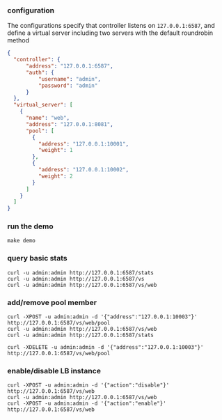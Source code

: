 ### configuration

The configurations specify that controller listens on `127.0.0.1:6587`,
and define a virtual server including two servers with the default roundrobin method
```json
{
  "controller": {
      "address": "127.0.0.1:6587",
      "auth": {
          "username": "admin",
          "password": "admin"
      }
  },
  "virtual_server": [
    {
      "name": "web",
      "address": "127.0.0.1:8081",
      "pool": [
        {
          "address": "127.0.0.1:10001",
          "weight": 1
        },
        {
          "address": "127.0.0.1:10002",
          "weight": 2
        }
      ]
    }
  ]
}
```

### run the demo

`make demo`

### query basic stats

    curl -u admin:admin http://127.0.0.1:6587/stats
    curl -u admin:admin http://127.0.0.1:6587/vs
    curl -u admin:admin http://127.0.0.1:6587/vs/web

### add/remove pool member

    curl -XPOST -u admin:admin -d '{"address":"127.0.0.1:10003"}' http://127.0.0.1:6587/vs/web/pool
    curl -u admin:admin http://127.0.0.1:6587/vs/web
    curl -u admin:admin http://127.0.0.1:6587/stats

    curl -XDELETE -u admin:admin -d '{"address":"127.0.0.1:10003"}' http://127.0.0.1:6587/vs/web/pool

### enable/disable LB instance

    curl -XPOST -u admin:admin -d '{"action":"disable"}' http://127.0.0.1:6587/vs/web
    curl -u admin:admin http://127.0.0.1:6587/vs/web
    curl -XPOST -u admin:admin -d '{"action":"enable"}' http://127.0.0.1:6587/vs/web
